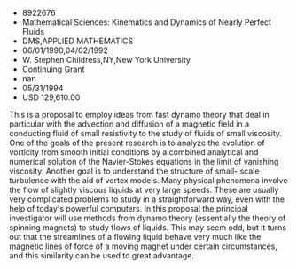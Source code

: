 
* 8922676
* Mathematical Sciences: Kinematics and Dynamics of Nearly Perfect Fluids
* DMS,APPLIED MATHEMATICS
* 06/01/1990,04/02/1992
* W. Stephen Childress,NY,New York University
* Continuing Grant
* nan
* 05/31/1994
* USD 129,610.00

This is a proposal to employ ideas from fast dynamo theory that deal in
particular with the advection and diffusion of a magnetic field in a conducting
fluid of small resistivity to the study of fluids of small viscosity. One of the
goals of the present research is to analyze the evolution of vorticity from
smooth initial conditions by a combined analytical and numerical solution of the
Navier-Stokes equations in the limit of vanishing viscosity. Another goal is to
understand the structure of small- scale turbulence with the aid of vortex
models. Many physical phenomena involve the flow of slightly viscous liquids at
very large speeds. These are usually very complicated problems to study in a
straightforward way, even with the help of today's powerful computers. In this
proposal the principal investigator will use methods from dynamo theory
(essentially the theory of spinning magnets) to study flows of liquids. This may
seem odd, but it turns out that the streamlines of a flowing liquid behave very
much like the magnetic lines of force of a moving magnet under certain
circumstances, and this similarity can be used to great advantage.
